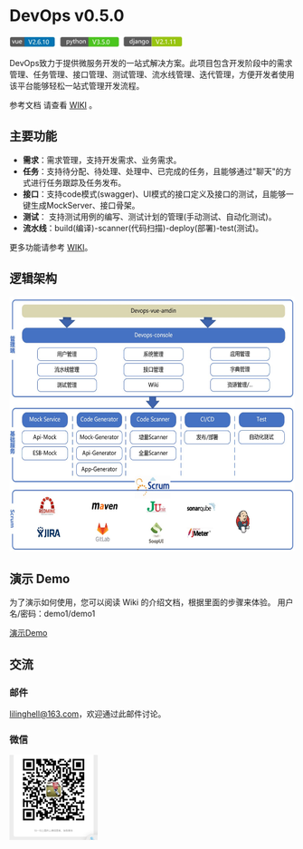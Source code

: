 # DevOps v0.5.0

<img src="https://github.com/lilinghell/devops/blob/master/doc/img/v.jpg" height=20px alt="version"/>

DevOps致力于提供微服务开发的一站式解决方案。此项目包含开发阶段中的需求管理、任务管理、接口管理、测试管理、流水线管理、迭代管理，方便开发者使用该平台能够轻松一站式管理开发流程。

参考文档 请查看 [WIKI](https://github.com/lilinghell/devops/wiki) 。

## 主要功能

* **需求**：需求管理，支持开发需求、业务需求。
* **任务**：支持待分配、待处理、处理中、已完成的任务，且能够通过"聊天"的方式进行任务跟踪及任务发布。
* **接口**：支持code模式(swagger)、UI模式的接口定义及接口的测试，且能够一键生成MockServer、接口骨架。
* **测试**： 支持测试用例的编写、测试计划的管理(手动测试、自动化测试)。
* **流水线**：build(编译)-scanner(代码扫描)-deploy(部署)-test(测试)。


更多功能请参考 [WIKI](https://github.com/lilinghell/devops/wiki)。

## 逻辑架构

<img src="https://github.com/lilinghell/devops/blob/master/doc/img/ljjg.jpg" height=450px alt="逻辑架构"/>

## 演示 Demo

为了演示如何使用，您可以阅读 Wiki 的介绍文档，根据里面的步骤来体验。
用户名/密码：demo1/demo1

[演示Demo](http://118.242.36.102:12308/#/login)



## 交流

### 邮件

lilinghell@163.com，欢迎通过此邮件讨论。

### 微信

<img src="https://github.com/lilinghell/devops/blob/master/doc/img/wx.jpg" height=150px alt="微信"/>
